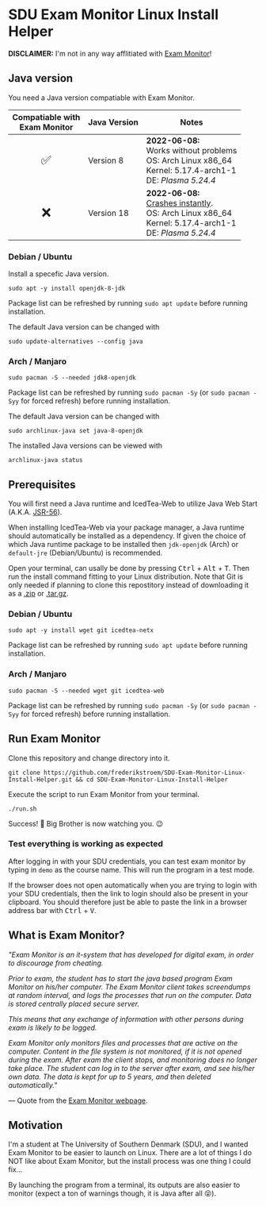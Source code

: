 # SDU Exam Monitor Linux Install Helper
**DISCLAIMER:** I'm not in any way afflitiated with [Exam Monitor](https://sdu.exammonitor.dk/)!

## Java version
You need a Java version compatiable with Exam Monitor.

| Compatiable with<br>Exam Monitor | Java Version | Notes
| :-: | - | -
| <span style="font-size: 25px">✅</span> | Version 8 | **2022-06-08:**<br>Works without problems<br>OS: Arch Linux x86_64<br>Kernel: 5.17.4-arch1-1<br>DE: *Plasma 5.24.4*
| <span style="font-size: 25px">❌</span> | Version 18 | **2022-06-08:**<br>[Crashes instantly](https://github.com/frederikstroem/SDU-Exam-Monitor-Linux-Install-Helper/issues/1).<br>OS: Arch Linux x86_64<br>Kernel: 5.17.4-arch1-1<br>DE: *Plasma 5.24.4*

### Debian / Ubuntu
Install a specefic Java version.

```
sudo apt -y install openjdk-8-jdk
```

Package list can be refreshed by running `sudo apt update` before running installation.

The default Java version can be changed with

```
sudo update-alternatives --config java
```

### Arch / Manjaro
```
sudo pacman -S --needed jdk8-openjdk
```

Package list can be refreshed by running `sudo pacman -Sy` (or `sudo pacman -Syy` for forced refresh) before running installation.

The default Java version can be changed with

```
sudo archlinux-java set java-8-openjdk
```

The installed Java versions can be viewed with

```
archlinux-java status
```

## Prerequisites
You will first need a Java runtime and IcedTea-Web to utilize Java Web Start (A.K.A. [JSR-56](http://www.jcp.org/en/jsr/detail?id=56)).

When installing IcedTea-Web via your package manager, a Java runtime should automatically be installed as a dependency. If given the choice of which Java runtime package to be installed then `jdk-openjdk` (Arch) or `default-jre` (Debian/Ubuntu) is recommended.

Open your terminal, can usally be done by pressing <kbd>Ctrl</kbd> + <kbd>Alt</kbd> + <kbd>T</kbd>. Then run the install command fitting to your Linux distribution. Note that Git is only needed if planning to clone this repostitory instead of downloading it as a [.zip](https://github.com/frederikstroem/SDU-Exam-Monitor-Linux-Install-Helper/archive/refs/heads/main.zip) or [.tar.gz](https://github.com/frederikstroem/SDU-Exam-Monitor-Linux-Install-Helper/archive/refs/heads/main.tar.gz).


### Debian / Ubuntu
```
sudo apt -y install wget git icedtea-netx
```

Package list can be refreshed by running `sudo apt update` before running installation.

### Arch / Manjaro
```
sudo pacman -S --needed wget git icedtea-web
```

Package list can be refreshed by running `sudo pacman -Sy` (or `sudo pacman -Syy` for forced refresh) before running installation.

## Run Exam Monitor
Clone this repository and change directory into it.

```
git clone https://github.com/frederikstroem/SDU-Exam-Monitor-Linux-Install-Helper.git && cd SDU-Exam-Monitor-Linux-Install-Helper
```

Execute the script to run Exam Monitor from your terminal.
```
./run.sh
```

Success! 🎉 Big Brother is now watching you. 😉

### Test everything is working as expected
After logging in with your SDU credentials, you can test exam monitor by typing in `demo` as the course name. This will run the program in a test mode.

If the browser does not open automatically when you are trying to login with your SDU credentials, then the link to login should also be present in your clipboard. You should therefore just be able to paste the link in a browser address bar with <kbd>Ctrl</kbd> + <kbd>V</kbd>.

## What is Exam Monitor?

*"Exam Monitor is an it-system that has developed for digital exam, in order to discourage from cheating.*

*Prior to exam, the student has to start the java based program Exam Monitor on his/her computer. The Exam Monitor client takes screendumps at random interval, and logs the processes that run on the computer. Data is stored centrally placed secure server.*

*This means that any exchange of information with other persons during exam is likely to be logged.*

*Exam Monitor only monitors files and processes that are active on the computer. Content in the file system is not monitored, if it is not opened during the exam. After exam the client stops, and monitoring does no longer take place. The student can log in to the server after exam, and see his/her own data. The data is kept for up to 5 years, and then deleted automatically."*

 — Quote from the [Exam Monitor webpage](https://sdu.exammonitor.dk/).

## Motivation
I'm a student at The University of Southern Denmark (SDU), and I wanted Exam Monitor to be easier to launch on Linux. There are a lot of things I do NOT like about Exam Monitor, but the install process was one thing I could fix...

By launching the program from a terminal, its outputs are also easier to monitor (expect a ton of warnings though, it is Java after all 😝).
